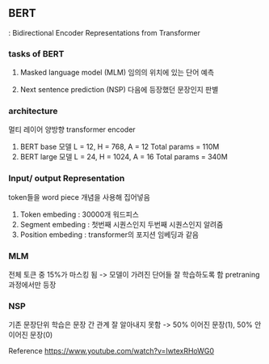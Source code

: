 ## BERT
: Bidirectional Encoder Representations from Transformer
 
### tasks of BERT
1. Masked language model (MLM)
임의의 위치에 있는 단어 예측

2. Next sentence prediction (NSP)
다음에 등장했던 문장인지 판별


### architecture
멀티 레이어 양방향 transformer encoder
1. BERT base 모델
L = 12, H = 768, A = 12
Total params = 110M
2. BERT large 모델
L = 24, H = 1024, A = 16
Total params = 340M

### Input/ output Representation
token들을 word piece 개념을 사용해 집어넣음
1. Token embeding : 30000개 워드피스
2. Segment embeding : 첫번째 시퀀스인지 두번째 시퀀스인지 알려줌
3. Position embeding : transformer의 포지션 임베딩과 같음

### MLM 
전체 토큰 중 15%가 마스킹 됨
-> 모델이 가려진 단어들 잘 학습하도록 함
pretraning 과정에서만 등장

### NSP 
기존 문장단위 학습은 문장 간 관계 잘 알아내지 못함 
-> 50% 이어진 문장(1), 50% 안 이어진 문장(0)

Reference
https://www.youtube.com/watch?v=IwtexRHoWG0
